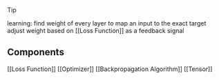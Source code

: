 
>[!tip]
>learning: 
>find weight of every layer to map an input to the exact target
>adjust weight based on [[Loss Function]] as a feedback signal
## Components

[[Loss Function]]
[[Optimizer]]
[[Backpropagation Algorithm]]
[[Tensor]]
